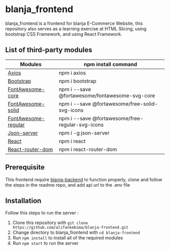 # blanja_frontend
blanja_frontend is a frontend for blanja E-Commerce Website,
this repository also serves as a learning exercise at HTML Slicing, using bootstrap CSS Framework, and using React Framework.

## List of third-party modules
| Modules | npm install command |
| ------ | ------ |
| [Axios] | npm i axios  |
| [Bootstrap] | npm i bootstrap |
| [FontAwesome-core] | npm i --save @fortawesome/fontawesome-svg-core |
| [FontAwesome-solid] | npm i --save @fortawesome/free-solid-svg-icons |
| [FontAwesome-regular] | npm i --save @fortawesome/free-regular-svg-icons |
| [Json-server] |  npm i -g json-server  |
| [React] | npm i react |
| [React-router-dom] | npm i react-router-dom |

[Axios]: <https://axios-http.com/>
[Bootstrap]: <https://getbootstrap.com/>
[FontAwesome-core]: <https://fontawesome.com/>
[FontAwesome-solid]: <https://fontawesome.com/>
[FontAwesome-regular]: <https://fontawesome.com/>
[Json-server]: <https://github.com/typicode/json-server>
[React]: <https://reactjs.org/>
[React-router-dom]: <https://reactrouter.com/en/main>
[blanja-backend]: <https://github.com/alifankebima/blanja-backend>

## Prerequisite
This frontend require [blanja-backend] to function properly, clone and follow the steps in the readme repo, and add api url to the .env file

## Installation
Follow this steps to run the server :
1. Clone this repository with `git clone https://github.com/alifankebima/blanja-frontend.git`
2. Change directory to blanja_frontend with `cd blanja-frontend`
3. Run `npm install` to install all of the required modules
4. Run `npm start` to run the server
